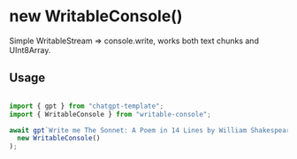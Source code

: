 # new WritableConsole()

Simple WritableStream => console.write, works both text chunks and UInt8Array.

## Usage

```ts

import { gpt } from "chatgpt-template";
import { WritableConsole } from "writable-console";

await gpt`Write me The Sonnet: A Poem in 14 Lines by William Shakespeare.`.body!.pipeTo(
  new WritableConsole()
);

```

